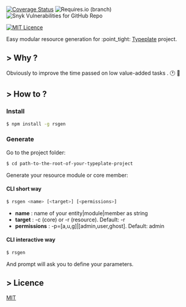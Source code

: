 [![Coverage Status](https://coveralls.io/repos/github/konfer-be/rsgen/badge.svg?branch=master)](https://coveralls.io/github/konfer-be/rsgen?branch=master)
![Requires.io (branch)](https://img.shields.io/requires/github/konfer-be/rsgen/master)
![Snyk Vulnerabilities for GitHub Repo](https://img.shields.io/snyk/vulnerabilities/github/konfer-be/rsgen)

[![MIT Licence](https://badges.frapsoft.com/os/mit/mit.svg?v=103)](https://opensource.org/licenses/mit-license.php)

Easy modular resource generation for :point_tight: [Typeplate](https://github.com/konfer-be/ts-express-typeorm) project.

## > Why ?

Obviously to improve the time passed on low value-added tasks . :clock1: :muscle:

## > How to ?

### Install

```bash
$ npm install -g rsgen
```

### Generate

Go to the project folder:

```bash
$ cd path-to-the-root-of-your-typeplate-project
```

Generate your resource module or core member:

#### CLI short way

```bash
$ rsgen <name> [<target>] [<permissions>]
```

- **name** : name of your entity|module|member as string
- **target** :  -c (core) or -r (resource). Default: -r
- **permissions** : -p=[a,u,g]|[admin,user,ghost]. Default: admin

#### CLI interactive way

```bash
$ rsgen
```

And prompt will ask you to define your parameters.

## > Licence

[MIT](/LICENSE)